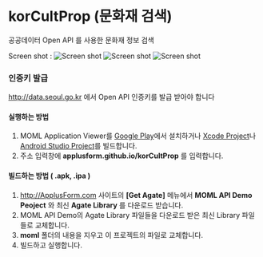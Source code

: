 # korCultProp (문화재 검색)
공공데이터 Open API 를 사용한 문화재 정보 검색

Screen shot :
![Screen shot](http://applusform.github.io/korCultProp/screenshot1.png)
![Screen shot](http://applusform.github.io/korCultProp/screenshot2.png)
![Screen shot](http://applusform.github.io/korCultProp/screenshot3.png)

### 인증키 발급
http://data.seoul.go.kr 에서 Open API 인증키를 발급 받아야 합니다 


#### 실행하는 방법
1. MOML Application Viewer를 [Google Play](https://play.google.com/store/apps/details?id=org.mospi.momlappviewer)에서 설치하거나 [Xcode Project](https://github.com/applusform/MOMLAppViewer_iOS)나 [Android Studio Project](https://github.com/applusform/MOMLAppViewer_Android_Studio)를 빌드합니다.
2. 주소 입력창에 **applusform.github.io/korCultProp** 를 입력합니다.

#### 빌드하는 방법 ( .apk, .ipa )
1. http://ApplusForm.com 사이트의 **[Get Agate]** 메뉴에서 **MOML API Demo Peoject** 와 최신 **Agate Library** 를 다운로드 받습니다.
2. MOML API Demo의 Agate Library 파일들을 다운로드 받은 최신 Library 파일들로 교체합니다.
3. **moml** 폴더의 내용을 지우고 이 프로젝트의 파일로 교체합니다.
4. 빌드하고 실행합니다.


